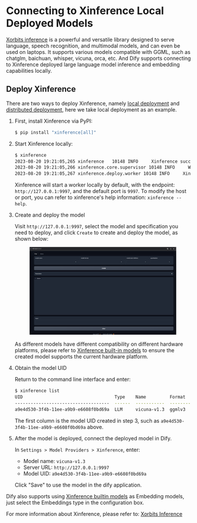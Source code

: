 # Connecting to Xinference Local Deployed Models

[Xorbits inference](https://github.com/xorbitsai/inference) is a powerful and versatile library designed to serve language, speech recognition, and multimodal models, and can even be used on laptops. It supports various models compatible with GGML, such as chatglm, baichuan, whisper, vicuna, orca, etc.
And Dify supports connecting to Xinference deployed large language model inference and embedding capabilities locally.

## Deploy Xinference

There are two ways to deploy Xinference, namely [local deployment](https://github.com/xorbitsai/inference/blob/main/README.md#local) and [distributed deployment](https://github.com/xorbitsai/inference/blob/main/README.md#distributed), here we take local deployment as an example.

1. First, install Xinference via PyPI:

    ```bash
    $ pip install "xinference[all]"
    ```

2. Start Xinference locally:

    ```bash
    $ xinference
    2023-08-20 19:21:05,265 xinference   10148 INFO     Xinference successfully started. Endpoint: http://127.0.0.1:9997
    2023-08-20 19:21:05,266 xinference.core.supervisor 10148 INFO     Worker 127.0.0.1:37822 has been added successfully
    2023-08-20 19:21:05,267 xinference.deploy.worker 10148 INFO     Xinference worker successfully started.
    ```

    Xinference will start a worker locally by default, with the endpoint: `http://127.0.0.1:9997`, and the default port is `9997`.
    To modify the host or port, you can refer to xinference's help information: `xinference --help`.

3. Create and deploy the model

    Visit `http://127.0.0.1:9997`, select the model and specification you need to deploy, and click `Create` to create and deploy the model, as shown below:

    <figure><img src="../../.gitbook/assets/xinference-webpage.png" alt=""><figcaption></figcaption></figure>

    As different models have different compatibility on different hardware platforms, please refer to [Xinference built-in models](https://inference.readthedocs.io/en/latest/models/builtin/index.html) to ensure the created model supports the current hardware platform.

4. Obtain the model UID

    Return to the command line interface and enter:

    ```bash
    $ xinference list
    UID                                   Type    Name         Format      Size (in billions)  Quantization
    ------------------------------------  ------  -----------  --------  --------------------  --------------
    a9e4d530-3f4b-11ee-a9b9-e6608f0bd69a  LLM     vicuna-v1.3  ggmlv3                       7  q2_K
    ```
   
    The first column is the model UID created in step 3, such as `a9e4d530-3f4b-11ee-a9b9-e6608f0bd69a` above.

5. After the model is deployed, connect the deployed model in Dify.

   In `Settings > Model Providers > Xinference`, enter:

   - Model name: `vicuna-v1.3`
   - Server URL: `http://127.0.0.1:9997`
   - Model UID: `a9e4d530-3f4b-11ee-a9b9-e6608f0bd69a`

   Click "Save" to use the model in the dify application.

Dify also supports using [Xinference builtin models](https://github.com/xorbitsai/inference/blob/main/README.md#builtin-models) as Embedding models, just select the Embeddings type in the configuration box.

For more information about Xinference, please refer to: [Xorbits Inference](https://github.com/xorbitsai/inference)